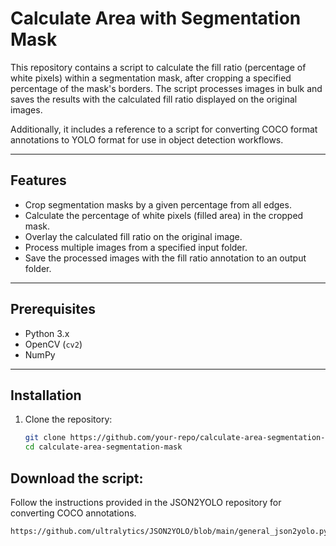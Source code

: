 # Calculate Area with Segmentation Mask

This repository contains a script to calculate the fill ratio (percentage of white pixels) within a segmentation mask, after cropping a specified percentage of the mask's borders. The script processes images in bulk and saves the results with the calculated fill ratio displayed on the original images.

Additionally, it includes a reference to a script for converting COCO format annotations to YOLO format for use in object detection workflows.

---

## Features
- Crop segmentation masks by a given percentage from all edges.
- Calculate the percentage of white pixels (filled area) in the cropped mask.
- Overlay the calculated fill ratio on the original image.
- Process multiple images from a specified input folder.
- Save the processed images with the fill ratio annotation to an output folder.

---

## Prerequisites
- Python 3.x
- OpenCV (`cv2`)
- NumPy

---

## Installation
1. Clone the repository:
   ```bash
   git clone https://github.com/your-repo/calculate-area-segmentation-mask.git
   cd calculate-area-segmentation-mask

## Download the script:
Follow the instructions provided in the JSON2YOLO repository for converting COCO annotations.
```bash
https://github.com/ultralytics/JSON2YOLO/blob/main/general_json2yolo.py


